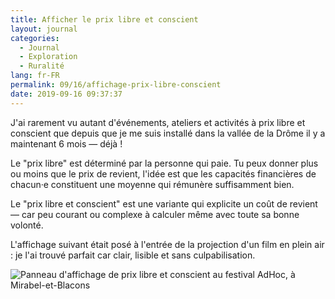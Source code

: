 ```yaml
---
title: Afficher le prix libre et conscient
layout: journal
categories:
  - Journal
  - Exploration
  - Ruralité
lang: fr-FR
permalink: 09/16/affichage-prix-libre-conscient
date: 2019-09-16 09:37:37
---
```


J'ai rarement vu autant d'événements, ateliers et activités à prix libre et conscient que depuis que je me suis installé dans la vallée de la Drôme il y a maintenant 6 mois — déjà !

Le "prix libre" est déterminé par la personne qui paie. Tu peux donner plus ou moins que le prix de revient, l'idée est que les capacités financières de chacun·e constituent une moyenne qui rémunère suffisamment bien.

Le "prix libre et conscient" est une variante qui explicite un coût de revient — car peu courant ou complexe à calculer même avec toute sa bonne volonté.

L'affichage suivant était posé à l'entrée de la projection d'un film en plein air : je l'ai trouvé parfait car clair, lisible et sans culpabilisation.

![Panneau d'affichage de prix libre et conscient au festival AdHoc, à Mirabel-et-Blacons](/images/2019/09/prix-libre-conscient.jpg)